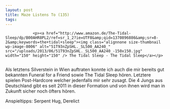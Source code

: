 ```yaml
---
layout: post
title: Maze Listens To (135)
tags:
---
```



                <p><a href="http://www.amazon.de/The-Tidal-Sleep/dp/B00AHR8PL2/ref=sr_1_2?ie=UTF8&amp;qid=1370896886&amp;sr=8-2&amp;keywords=the+tidal+sleep"><img class="alignnone size-thumbnail wp-image-8006" alt="51T93nZpSHL._SL500_AA240_" src="/uploads/2013/06/51T93nZpSHL._SL500_AA240_-150x150.jpg" width="150" height="150" /> The Tidal Sleep - The Tidal Sleep</a></p>
<img alt="" src="/uploads/2010/02/maze_listens_to_4stars.png" />
<p>Als letztens Silverstein in Wien auftraten konnte ich auch die mir bereits gut bekannten Funeral for a Friend sowie The Tidal Sleep hören. Letztere spielen Post-Hardcore welcher jedenfalls mir sehr zusagt. Die 4 Jungs aus Deutschland gibt es seit 2011 in dieser Formation und von ihnen wird man in Zukunft sicher noch öfters hören.</p>
<p>Anspieltipps: Serpent Hug, Derelict</p>
<p>&nbsp;</p>
